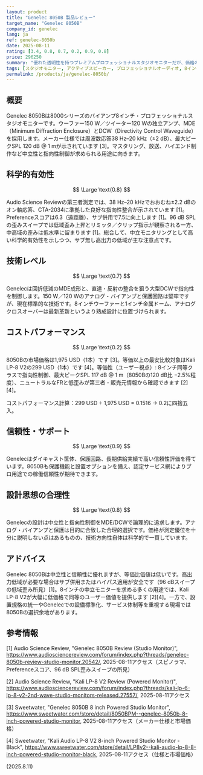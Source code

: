 ```yaml
---
layout: product
title: "Genelec 8050B 製品レビュー"
target_name: "Genelec 8050B"
company_id: genelec
lang: ja
ref: genelec-8050b
date: 2025-08-11
rating: [3.4, 0.8, 0.7, 0.2, 0.9, 0.8]
price: 296250
summary: "優れた透明性を持つプレミアムプロフェッショナルスタジオモニターだが、価格の数分の一で同等以上の代替品が利用できるため、コストパフォーマンスは極めて劣悪"
tags: [スタジオモニター, アクティブスピーカー, プロフェッショナルオーディオ, 8インチドライバー, バイアンプ]
permalink: /products/ja/genelec-8050b/
---
```


## 概要

Genelec 8050Bは8000シリーズのバイアンプ8インチ・プロフェッショナルスタジオモニターです。ウーファー150 W／ツイーター120 Wの独立アンプ、MDE（Minimum Diffraction Enclosure）とDCW（Directivity Control Waveguide）を採用します。メーカー仕様では周波数応答38 Hz–20 kHz（±2 dB）、最大ピークSPL 120 dB @ 1 mが示されています [3]。マスタリング、放送、ハイエンド制作など中立性と指向性制御が求められる用途に向きます。

## 科学的有効性

$$ \Large \text{0.8} $$

Audio Science Reviewの第三者測定では、38 Hz–20 kHzでおおむね±2.2 dBのオン軸応答、CTA-2034に準拠した良好な指向性整合が示されています [1]。Preferenceスコアは6.3（遠距離）、サブ併用で7.5に向上します [1]。96 dB SPLの歪みスイープでは低域歪み上昇とリミッタ／クリップ指示が観察される一方、中高域の歪みは低水準に留まります [1]。総合して、中立モニタリングとして高い科学的有効性を示しつつ、サブ無し高出力の低域が主な注意点です。

## 技術レベル

$$ \Large \text{0.7} $$

Genelecは回折低減のMDE成形と、直達・反射の整合を狙う大型DCWで指向性を制御します。150 W／120 Wのアナログ・バイアンプと保護回路は堅牢ですが、現在標準的な技術です。8インチウーファーと1インチ金属ドーム、アナログクロスオーバーは最新革新というより熟成設計に位置づけられます。

## コストパフォーマンス

$$ \Large \text{0.2} $$

8050Bの市場価格は1,975 USD（1本）です [3]。等価以上の最安比較対象はKali LP-8 V2の299 USD（1本）です [4]。等価性（ユーザー視点）: 8インチ同等クラスで指向性制御、最大ピークSPL 117 dB @ 1 m（8050Bの120 dB比 −2.5%程度）、ニュートラルなFRと低歪みが第三者・販売元情報から確認できます [2][4]。

コストパフォーマンス計算：299 USD ÷ 1,975 USD = 0.1516 → 0.2に四捨五入。

## 信頼性・サポート

$$ \Large \text{0.9} $$

Genelecはダイキャスト筐体、保護回路、長期供給実績で高い信頼性評価を得ています。8050Bも保護機能と設置オプションを備え、認定サービス網によりプロ用途での稼働信頼性が期待できます。

## 設計思想の合理性

$$ \Large \text{0.8} $$

Genelecの設計は中立性と指向性制御をMDE/DCWで論理的に追求します。アナログ・バイアンプと保護は目的に合致した合理的選択です。価格が測定優位を十分に説明しない点はあるものの、技術方向性自体は科学的で一貫しています。

## アドバイス

Genelec 8050Bは中立性と信頼性に優れますが、等価比価値は低いです。高出力低域が必要な場合はサブ併用またはハイパス適用が安全です（96 dBスイープの低域歪み所見）[1]。8インチの中立モニターを求める多くの用途では、Kali LP-8 V2が大幅に低価格で同等のユーザー価値を提供します [2][4]。一方で、設置規格の統一やGenelecでの設備標準化、サービス体制等を重視する現場では8050Bの選択余地があります。

## 参考情報

[1] Audio Science Review, "Genelec 8050B Review (Studio Monitor)", https://www.audiosciencereview.com/forum/index.php?threads/genelec-8050b-review-studio-monitor.20542/, 2025-08-11アクセス（スピノラマ、Preferenceスコア、96 dB SPL歪みスイープの所見）

[2] Audio Science Review, "Kali LP-8 V2 Review (Powered Monitor)", https://www.audiosciencereview.com/forum/index.php?threads/kali-lp-6-lp-8-v2-2nd-wave-studio-monitors-released.27557/, 2025-08-11アクセス

[3] Sweetwater, "Genelec 8050B 8 inch Powered Studio Monitor", https://www.sweetwater.com/store/detail/8050BPM--genelec-8050b-8-inch-powered-studio-monitor, 2025-08-11アクセス（メーカー仕様と市場価格）

[4] Sweetwater, "Kali Audio LP-8 V2 8-inch Powered Studio Monitor - Black", https://www.sweetwater.com/store/detail/LP8v2--kali-audio-lp-8-8-inch-powered-studio-monitor-black, 2025-08-11アクセス（仕様と市場価格）

(2025.8.11)